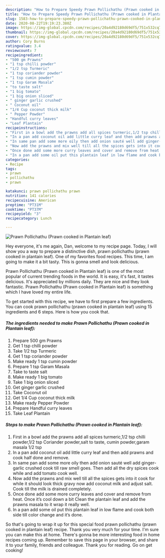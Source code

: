 ```yaml
---
description: "How to Prepare Speedy Prawn Pollichathu (Prawn cooked in Plantain leaf)"
title: "How to Prepare Speedy Prawn Pollichathu (Prawn cooked in Plantain leaf)"
slug: 1583-how-to-prepare-speedy-prawn-pollichathu-prawn-cooked-in-plantain-leaf
date: 2020-08-22T19:19:23.380Z
image: https://img-global.cpcdn.com/recipes/20a4d92180d69df5/751x532cq70/prawn-pollichathu-prawn-cooked-in-plantain-leaf-recipe-main-photo.jpg
thumbnail: https://img-global.cpcdn.com/recipes/20a4d92180d69df5/751x532cq70/prawn-pollichathu-prawn-cooked-in-plantain-leaf-recipe-main-photo.jpg
cover: https://img-global.cpcdn.com/recipes/20a4d92180d69df5/751x532cq70/prawn-pollichathu-prawn-cooked-in-plantain-leaf-recipe-main-photo.jpg
author: Cory Burns
ratingvalue: 3.4
reviewcount: 7
recipeingredient:
- "500 gm Prawns"
- "1 tsp chilli powder"
- "1/2 tsp Turmeric"
- "1 tsp coriander powder"
- "1 tsp cumin powder"
- "1 tsp Garam Masala"
- "to taste salt"
- "1 big tomato"
- "1 big onion sliced"
- " ginger garlic crushed"
- " Coconut oil"
- "1/4 Cup coconut thick milk"
- " Pepper Powder"
- "Handful curry leaves"
- "Leaf Plantain"
recipeinstructions:
- "First in a bowl add the prawns add all spices turmeric,1/2 tsp chilli powder,1/2 tsp Coriander powder,salt to taste, cumin powder,garam masala 1/2 tsp"
- "In a pan add coconut oil add little curry leaf and then add prawns and cook half done and remove."
- "In same pan add some more oily then add onion sauté well add ginger-garlic crushed cook till raw smell goes. Then add all the dry spices cook while and add tomato cook well."
- "Now add the prawns and mix well till all the spices gets into it cook for while it should look thick gravy now add coconut milk and adjust salt. Cook till the milk is drained completely."
- "Once done add some more curry leaves and cover and remove from heat. Once it’s cool down a bit Clean the plantain leaf and add the prawns masala to it wrap it really well."
- "In a pan add some oil put this plantain leaf in low flame and cook both side till color change and it’s done."
categories:
- Recipe
tags:
- prawn
- pollichathu
- prawn

katakunci: prawn pollichathu prawn 
nutrition: 141 calories
recipecuisine: American
preptime: "PT31M"
cooktime: "PT37M"
recipeyield: "3"
recipecategory: Lunch

---
```



![Prawn Pollichathu (Prawn cooked in Plantain leaf)](https://img-global.cpcdn.com/recipes/20a4d92180d69df5/751x532cq70/prawn-pollichathu-prawn-cooked-in-plantain-leaf-recipe-main-photo.jpg)

Hey everyone, it's me again, Dan, welcome to my recipe page. Today, I will show you a way to prepare a distinctive dish, prawn pollichathu (prawn cooked in plantain leaf). One of my favorites food recipes. This time, I am going to make it a bit tasty. This is gonna smell and look delicious.

Prawn Pollichathu (Prawn cooked in Plantain leaf) is one of the most popular of current trending foods in the world. It is easy, it's fast, it tastes delicious. It's appreciated by millions daily. They are nice and they look fantastic. Prawn Pollichathu (Prawn cooked in Plantain leaf) is something which I have loved my entire life.




To get started with this recipe, we have to first prepare a few ingredients. You can cook prawn pollichathu (prawn cooked in plantain leaf) using 15 ingredients and 6 steps. Here is how you cook that.

<!--inarticleads1-->

##### The ingredients needed to make Prawn Pollichathu (Prawn cooked in Plantain leaf):

1. Prepare 500 gm Prawns
1. Get 1 tsp chilli powder
1. Take 1/2 tsp Turmeric
1. Get 1 tsp coriander powder
1. Make ready 1 tsp cumin powder
1. Prepare 1 tsp Garam Masala
1. Take to taste salt
1. Make ready 1 big tomato
1. Take 1 big onion sliced
1. Get  ginger garlic crushed
1. Take  Coconut oil
1. Get 1/4 Cup coconut thick milk
1. Make ready  Pepper Powder
1. Prepare Handful curry leaves
1. Take Leaf Plantain




<!--inarticleads2-->

##### Steps to make Prawn Pollichathu (Prawn cooked in Plantain leaf):

1. First in a bowl add the prawns add all spices turmeric,1/2 tsp chilli powder,1/2 tsp Coriander powder,salt to taste, cumin powder,garam masala 1/2 tsp
1. In a pan add coconut oil add little curry leaf and then add prawns and cook half done and remove.
1. In same pan add some more oily then add onion sauté well add ginger-garlic crushed cook till raw smell goes. Then add all the dry spices cook while and add tomato cook well.
1. Now add the prawns and mix well till all the spices gets into it cook for while it should look thick gravy now add coconut milk and adjust salt. Cook till the milk is drained completely.
1. Once done add some more curry leaves and cover and remove from heat. Once it’s cool down a bit Clean the plantain leaf and add the prawns masala to it wrap it really well.
1. In a pan add some oil put this plantain leaf in low flame and cook both side till color change and it’s done.




So that's going to wrap it up for this special food prawn pollichathu (prawn cooked in plantain leaf) recipe. Thank you very much for your time. I'm sure you can make this at home. There's gonna be more interesting food in home recipes coming up. Remember to save this page in your browser, and share it to your family, friends and colleague. Thank you for reading. Go on get cooking!
